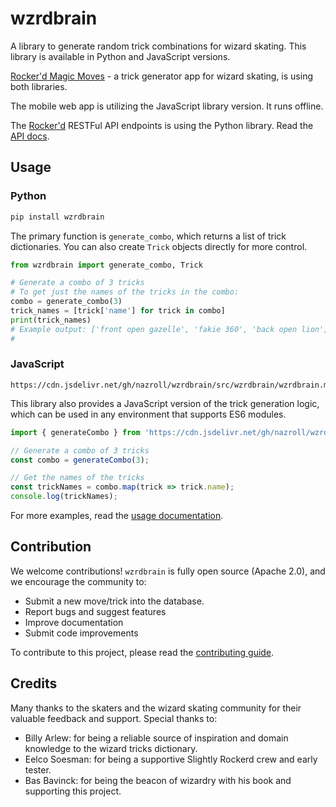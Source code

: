 # wzrdbrain

A library to generate random trick combinations for wizard skating. This library is available in Python and JavaScript versions.

[Rocker'd Magic Moves](https://rockerd.web.app) - a trick generator app for wizard skating, is using both libraries.

The mobile web app is utilizing the JavaScript library version. It runs offline.

The [Rocker'd](https://rockerd.web.app) RESTFul API endpoints is using the Python library. Read the [API docs](https://rockerd.web.app/api/docs). 

## Usage

### Python


```bash
pip install wzrdbrain
```

The primary function is `generate_combo`, which returns a list of trick dictionaries. You can also create `Trick` objects directly for more control.

```python
from wzrdbrain import generate_combo, Trick

# Generate a combo of 3 tricks
# To get just the names of the tricks in the combo:
combo = generate_combo(3)
trick_names = [trick['name'] for trick in combo]
print(trick_names)
# Example output: ['front open gazelle', 'fakie 360', 'back open lion']
#
```

### JavaScript

```
https://cdn.jsdelivr.net/gh/nazroll/wzrdbrain/src/wzrdbrain/wzrdbrain.min.js
```

This library also provides a JavaScript version of the trick generation logic, which can be used in any environment that supports ES6 modules.

```javascript
import { generateCombo } from 'https://cdn.jsdelivr.net/gh/nazroll/wzrdbrain/src/wzrdbrain/wzrdbrain.min.js';

// Generate a combo of 3 tricks
const combo = generateCombo(3);

// Get the names of the tricks
const trickNames = combo.map(trick => trick.name);
console.log(trickNames);
```

For more examples, read the [usage documentation](./docs/usage.md).

## Contribution

We welcome contributions! `wzrdbrain` is fully open source (Apache 2.0), and we encourage the community to:

- Submit a new move/trick into the database.
- Report bugs and suggest features
- Improve documentation
- Submit code improvements

To contribute to this project, please read the [contributing guide](CONTRIBUTING.md).

## Credits

Many thanks to the skaters and the wizard skating community for their valuable feedback and support. Special thanks to:

- Billy Arlew: for being a reliable source of inspiration and domain knowledge to the wizard tricks dictionary.
- Eelco Soesman: for being a supportive Slightly Rockerd crew and early tester.
- Bas Bavinck: for being the beacon of wizardry with his book and supporting this project.
